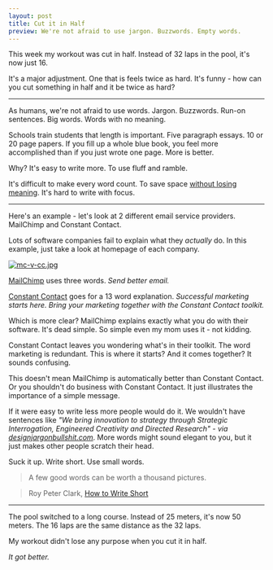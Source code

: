 ```yaml
---
layout: post
title: Cut it in Half
preview: We're not afraid to use jargon. Buzzwords. Empty words. 
---
```


This week my workout was cut in half. Instead of 32 laps in the pool, it's now just 16. 

It's a major adjustment. One that is feels twice as hard. It's funny - how can you cut something in half and it be twice as hard?  

* * * 

As humans, we're not afraid to use words. Jargon. Buzzwords. Run-on sentences. Big words. Words with no meaning. 

Schools train students that length is important. Five paragraph essays. 10 or 20 page papers. If you fill up a whole blue book, you feel more accomplished than if you just wrote one page. More is better. 

Why? It's easy to write more. To use fluff and ramble. 

It's difficult to make every word count. To save space [without losing meaning](http://signalvnoise.com/posts/1539-writing-decisions-saving-space-without-losing-meaning). It's hard to write with focus. 

* * * 

Here's an example - let's look at 2 different email service providers. MailChimp and Constant Contact. 

Lots of software companies fail to explain what they *actually* do. In this example, just take a look at homepage of each company. 

[![mc-v-cc.jpg](https://d23f6h5jpj26xu.cloudfront.net/coxvusqpxcvxq_small.jpg)](http://img.svbtle.com/coxvusqpxcvxq.jpg)

[MailChimp](http://mailchimp.com/) uses three words. *Send better email.*

[Constant Contact](http://www.constantcontact.com/overview-home?s_tnt=56380:4:0) goes for a 13 word explanation. *Successful marketing starts here. Bring your marketing together with the Constant Contact toolkit.*

Which is more clear? MailChimp explains exactly what you do with their software. It's dead simple. So simple even my mom uses it - not kidding. 

Constant Contact leaves you wondering what's in their toolkit. The word marketing is redundant. This is where it starts? And it comes together? It sounds confusing.  

This doesn't mean MailChimp is automatically better than Constant Contact. Or you shouldn't do business with Constant Contact. It just illustrates the importance of a simple message.  

If it were easy to write less more people would do it. We wouldn't have sentences like *"We bring innovation to strategy through Strategic Interrogation, Engineered Creativity and Directed Research" - via [designjargonbullshit.com](http://designjargonbullshit.com/)*. More words might sound elegant to you, but it just makes other people scratch their head. 

Suck it up. Write short. Use small words.

> A few good words can be worth a thousand pictures. 

> Roy Peter Clark, [How to Write Short](http://www.amazon.com/How-Write-Short-Craft-Times/dp/0316204358)

* * * 

The pool switched to a long course. Instead of 25 meters, it's now 50 meters. The 16 laps are the same distance as the 32 laps. 

My workout didn't lose any purpose when you cut it in half.  

*It got better.* 
